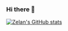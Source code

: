 ### Hi there 👋

[![Zelan's GitHub stats](https://github-readme-stats.vercel.app/api?username=zelan-eroz)](https://github.com/anuraghazra/github-readme-stats)

<!--
**zelan-eroz/zelan-eroz** is a ✨ _special_ ✨ repository because its `README.md` (this file) appears on your GitHub profile.

Here are some ideas to get you started:

- 🔭 I’m currently working on ...
- 🌱 I’m currently learning ...
- 👯 I’m looking to collaborate on ...
- 🤔 I’m looking for help with ...
- 💬 Ask me about ...
- 📫 How to reach me: ...
- 😄 Pronouns: ...
- ⚡ Fun fact: ...
-->
